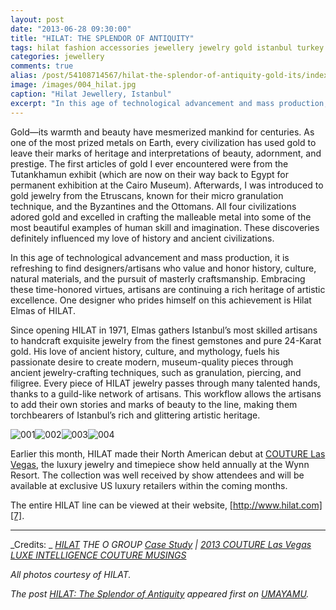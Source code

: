 ```yaml
---
layout: post
date: "2013-06-28 09:30:00"
title: "HILAT: THE SPLENDOR OF ANTIQUITY"
tags: hilat fashion accessories jewellery jewelry gold istanbul turkey artisan craftsmanship heritage tradition culture
categories: jewellery
comments: true
alias: /post/54108714567/hilat-the-splendor-of-antiquity-gold-its/index.html
image: /images/004_hilat.jpg
caption: "Hilat Jewellery, Istanbul"
excerpt: "In this age of technological advancement and mass production, it is refreshing to find designers/artisans who value and honor history, culture, natural materials, and the pursuit of masterly craftsmanship. Embracing these time-honored virtues, artisans are continuing a rich heritage of artistic excellence. One designer who prides himself on this achievement is Hilat Elmas of HILAT."
---
```

Gold—its warmth and beauty have mesmerized mankind for centuries. As one of the most prized metals on Earth, every civilization has used gold to leave their marks of heritage and interpretations of beauty, adornment, and prestige. The first articles of gold I ever encountered were from the Tutankhamun exhibit (which are now on their way back to Egypt for permanent exhibition at the Cairo Museum). Afterwards, I was introduced to gold jewelry from the Etruscans, known for their micro granulation technique, and the Byzantines and the Ottomans. All four civilizations adored gold and excelled in crafting the malleable metal into some of the most beautiful examples of human skill and imagination. These discoveries definitely influenced my love of history and ancient civilizations.

In this age of technological advancement and mass production, it is refreshing to find designers/artisans who value and honor history, culture, natural materials, and the pursuit of masterly craftsmanship. Embracing these time-honored virtues, artisans are continuing a rich heritage of artistic excellence. One designer who prides himself on this achievement is Hilat Elmas of HILAT.

Since opening HILAT in 1971, Elmas gathers Istanbul’s most skilled artisans to handcraft exquisite jewelry from the finest gemstones and pure 24-Karat gold. His love of ancient history, culture, and mythology, fuels his passionate desire to create modern, museum-quality pieces through ancient jewelry-crafting techniques, such as granulation, piercing, and filigree. Every piece of HILAT jewelry passes through many talented hands, thanks to a guild-like network of artisans. This workflow allows the artisans to add their own stories and marks of beauty to the line, making them torchbearers of Istanbul’s rich and glittering artistic heritage.

![001][1]![002][2]![003][3]![004][4]

Earlier this month, HILAT made their North American debut at [COUTURE Las Vegas][6], the luxury jewelry and timepiece show held annually at the Wynn Resort. The collection was well received by show attendees and will be available at exclusive US luxury retailers within the coming months.

The entire HILAT line can be viewed at their website, [http://www.hilat.com][7].

* * *

_Credits: _
_[HILAT][8]_
_THE O GROUP [Case Study][9] | [2013 COUTURE Las Vegas][10]_
_[LUXE INTELLIGENCE
][11][COUTURE MUSINGS][12]_

_All photos courtesy of HILAT._

_The post&nbsp;[HILAT: The Splendor of Antiquity][13]&nbsp;appeared first on&nbsp;[UMAYAMU][14]._

   [1]: /images/001_hilat.jpg
   [2]: /images/002_hilat.jpg
   [3]: /images/003_hilat.jpg
   [4]: /images/005_hilat.jpg
   [6]: http://www.thecoutureshow.com/ (The COUTURE Show)
   [7]: http://www.hilat.com/en (HILAT)
   [8]: http://hilat.com/en (HILAT)
   [9]: http://bit.ly/16EGScS (HILAT Case Study)
   [10]: http://on.fb.me/1aUi6Jl (HILAT 2013 COUTURE Booth)
   [11]: http://on.fb.me/128IBUg (LUXE INTELLIGENCE)
   [12]: http://bit.ly/14eP2bQ (Couture Musings | Hilat's Design Inspiration)
   [13]: http://www.umayamu.com/private/59081050446/tumblr_mrwadmJB0F1rrh8l4 (HILAT: The Splendor of Antiquity)
   [14]: http://www.umayamu.com (UMAYAMU)

